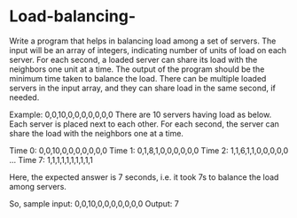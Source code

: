 # Load-balancing-
Write a program that helps in balancing load among a set of servers. The input will be an array of integers, indicating number of units of load on each server. For each second, a loaded server can share its load with the neighbors one unit at a time. The output of the program should be the minimum time taken to balance the load. There can be multiple loaded servers in the input array, and they can share load in the same second, if needed.

Example: 0,0,10,0,0,0,0,0,0,0
There are 10 servers having load as below. Each server is placed next to each other. For each second, the server can share the load with the neighbors one at a time.

Time 0: 0,0,10,0,0,0,0,0,0,0
Time 1: 0,1,8,1,0,0,0,0,0,0
Time 2: 1,1,6,1,1,0,0,0,0,0
...
Time 7: 1,1,1,1,1,1,1,1,1,1

Here, the expected answer is 7 seconds, i.e. it took 7s to balance the load among servers.

So, sample input: 0,0,10,0,0,0,0,0,0,0
Output: 7 
